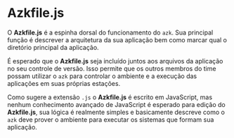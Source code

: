 # Azkfile.js

O **Azkfile.js** é a espinha dorsal do funcionamento do `azk`. Sua principal função é descrever a arquitetura da sua aplicação bem como marcar qual o diretório principal da aplicação.

É esperado que o **Azkfile.js** seja incluído juntos aos arquivos da aplicação no seu controle de versão. Isso permite que os outros membros do time possam utilizar o `azk` para controlar o ambiente e a execução das aplicações em suas próprias estações.

Como sugere a extensão `.js` o **Azkfile.js** é escrito em JavaScript, mas nenhum conhecimento avançado de JavaScript é esperado para edição do **Azkfile.js**, sua lógica é realmente simples e basicamente descreve como o `azk` deve prover o ambiente para executar os sistemas que formam sua aplicação.
